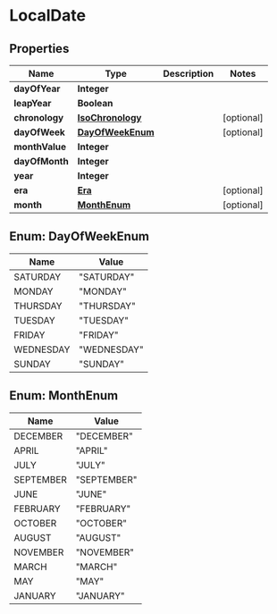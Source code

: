 

# LocalDate


## Properties

| Name | Type | Description | Notes |
|------------ | ------------- | ------------- | -------------|
|**dayOfYear** | **Integer** |  |  |
|**leapYear** | **Boolean** |  |  |
|**chronology** | [**IsoChronology**](IsoChronology.md) |  |  [optional] |
|**dayOfWeek** | [**DayOfWeekEnum**](#DayOfWeekEnum) |  |  [optional] |
|**monthValue** | **Integer** |  |  |
|**dayOfMonth** | **Integer** |  |  |
|**year** | **Integer** |  |  |
|**era** | [**Era**](Era.md) |  |  [optional] |
|**month** | [**MonthEnum**](#MonthEnum) |  |  [optional] |



## Enum: DayOfWeekEnum

| Name | Value |
|---- | -----|
| SATURDAY | &quot;SATURDAY&quot; |
| MONDAY | &quot;MONDAY&quot; |
| THURSDAY | &quot;THURSDAY&quot; |
| TUESDAY | &quot;TUESDAY&quot; |
| FRIDAY | &quot;FRIDAY&quot; |
| WEDNESDAY | &quot;WEDNESDAY&quot; |
| SUNDAY | &quot;SUNDAY&quot; |



## Enum: MonthEnum

| Name | Value |
|---- | -----|
| DECEMBER | &quot;DECEMBER&quot; |
| APRIL | &quot;APRIL&quot; |
| JULY | &quot;JULY&quot; |
| SEPTEMBER | &quot;SEPTEMBER&quot; |
| JUNE | &quot;JUNE&quot; |
| FEBRUARY | &quot;FEBRUARY&quot; |
| OCTOBER | &quot;OCTOBER&quot; |
| AUGUST | &quot;AUGUST&quot; |
| NOVEMBER | &quot;NOVEMBER&quot; |
| MARCH | &quot;MARCH&quot; |
| MAY | &quot;MAY&quot; |
| JANUARY | &quot;JANUARY&quot; |



